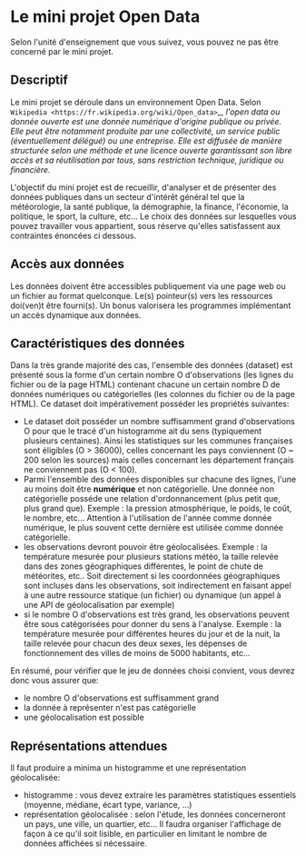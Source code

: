 # Le mini projet Open Data

Selon l'unité d'enseignement que vous suivez, vous pouvez ne pas être concerné par le mini projet. 

## Descriptif

Le mini projet se déroule dans un environnement Open Data. Selon `Wikipedia <https://fr.wikipedia.org/wiki/Open_data>`_, *l'open data ou donnée ouverte est une donnée numérique d'origine publique ou privée. Elle peut être notamment produite par une collectivité, un service public (éventuellement délégué) ou une entreprise. Elle est diffusée de manière structurée selon une méthode et une licence ouverte garantissant son libre accès et sa réutilisation par tous, sans restriction technique, juridique ou financière.*

L'objectif du mini projet est de recueillir, d'analyser et de présenter des données publiques dans un secteur d'intérêt général tel que la météorologie, la santé publique, la démographie, la finance, l'économie, la politique, le sport, la culture, etc... Le choix des données sur lesquelles vous pouvez travailler vous appartient, sous réserve qu'elles satisfassent aux contraintes énoncées ci dessous.

## Accès aux données

Les données doivent être accessibles publiquement via une page web ou un fichier au format quelconque. Le(s) pointeur(s) vers les ressources doi(ven)t être fourni(s). Un bonus valorisera les programmes implémentant un accès dynamique aux données.

## Caractéristiques des données

Dans la très grande majorité des cas, l'ensemble des données (dataset) est présenté sous la forme d'un certain nombre O d'observations (les lignes du fichier ou de la page HTML) contenant chacune un certain nombre D de données numériques ou catégorielles (les colonnes du fichier ou de la page HTML). Ce dataset doit impérativement posséder les propriétés suivantes:

- Le dataset doit posséder un nombre suffisamment grand d'observations O pour que le tracé d'un histogramme ait du sens (typiquement plusieurs centaines). Ainsi les statistiques sur les communes françaises sont éligibles (O > 36000), celles concernant les pays conviennent (O ~ 200  selon les sources) mais celles concernant les département français ne conviennent pas (O < 100).
- Parmi l'ensemble des données disponibles sur chacune des lignes, l'une au moins doit être **numérique** et non catégorielle. Une donnée non catégorielle posséde une relation d'ordonnancement (plus petit que, plus grand que). Exemple : la pression atmosphérique, le poids, le coût, le nombre, etc... Attention à l'utilisation de l'année comme donnée numérique, le plus souvent cette dernière est utilisée comme donnée catégorielle.
- les observations devront pouvoir être géolocalisées. Exemple : la température mesurée pour plusieurs stations météo, la taille relevée dans des zones géographiques différentes, le point de chute de météorites, etc.. Soit directement si les coordonnées géographiques sont incluses dans les observations, soit indirectement en faisant appel à une autre ressource statique (un fichier) ou dynamique (un appel à une API de géolocalisation par exemple)
- si le nombre O d'observations est très grand, les observations peuvent être sous catégorisées pour donner du sens à l'analyse. Exemple : la température mesurée pour différentes heures du jour et de la nuit, la taille relevée pour chacun des deux sexes, les dépenses de fonctionnement des villes de moins de 5000 habitants, etc...

En résumé, pour vérifier que le jeu de données choisi convient, vous devrez donc vous assurer que:

- le nombre O d'observations est suffisamment grand
- la donnée à représenter n'est pas catégorielle
- une géolocalisation est possible
    
## Représentations attendues

Il faut produire a minima un histogramme et une représentation géolocalisée:

- histogramme :  vous devez extraire les paramètres statistiques essentiels (moyenne, médiane, écart type, variance, ...)
- représentation géolocalisée : selon l'étude, les données concerneront un pays, une ville, un quartier, etc... Il faudra organiser l'affichage de façon à ce qu'il soit lisible, en particulier en limitant le nombre de données affichées si nécessaire.
